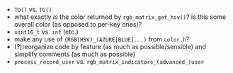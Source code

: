 * `TO()` vs. `TG()`
* what exactly _is_ the color returned by `rgb_matrix_get_hsv()`? is this some overall color (as opposed to per-key ones)?
* `uint16_t` vs. `int` \(etc.\)
* make any use of `(RGB|HSV)_(AZURE|BLUE|...)` from `color.h`?
* \(?\)reorganize code by feature \(as much as possible/sensible\) and simplify comments \(as much as possible\)
* `process_record_user` vs. `rgb_matrix_indicators_(advanced_)user`
